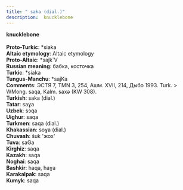 ```yaml
---
title: " saka (dial.)"
description:  knucklebone
---
```

<p data-pagefind-weight="0.5">
<strong> knucklebone</strong><br><br>
<strong>Proto-Turkic</strong>:  *siaka<br>
<strong>Altaic etymology</strong>:  Altaic etymology<br>
<strong> Proto-Altaic</strong>:  *sajk`V<br>
<strong>Russian meaning</strong>:  бабка, косточка<br>
<strong>Turkic</strong>:  *siaka<br>
<strong>Tungus-Manchu</strong>:  *sajKa<br>
<strong>Comments</strong>:  ЭСТЯ 7, TMN 3, 254, Ашм. XVII, 214, Дыбо 1993. Turk. > WMong. saqa, Kalm. saxǝ (KW 308).<br>
<strong>Turkish</strong>:  saka (dial.)<br>
<strong>Tatar</strong>:  saɣa<br>
<strong>Uzbek</strong>:  sɔqa<br>
<strong>Uighur</strong>:  saqa<br>
<strong>Turkmen</strong>:  saqa (dial.)<br>
<strong>Khakassian</strong>:  soɣa (dial.)<br>
<strong>Chuvash</strong>:  šuk 'жох'<br>
<strong>Tuva</strong>:  saGa<br>
<strong>Kirghiz</strong>:  saqa<br>
<strong>Kazakh</strong>:  saqa<br>
<strong>Noghai</strong>:  saqa<br>
<strong>Bashkir</strong>:  haqa, haɣa<br>
<strong>Karakalpak</strong>:  saqa<br>
<strong>Kumyk</strong>:  saqa<br>

</p>
